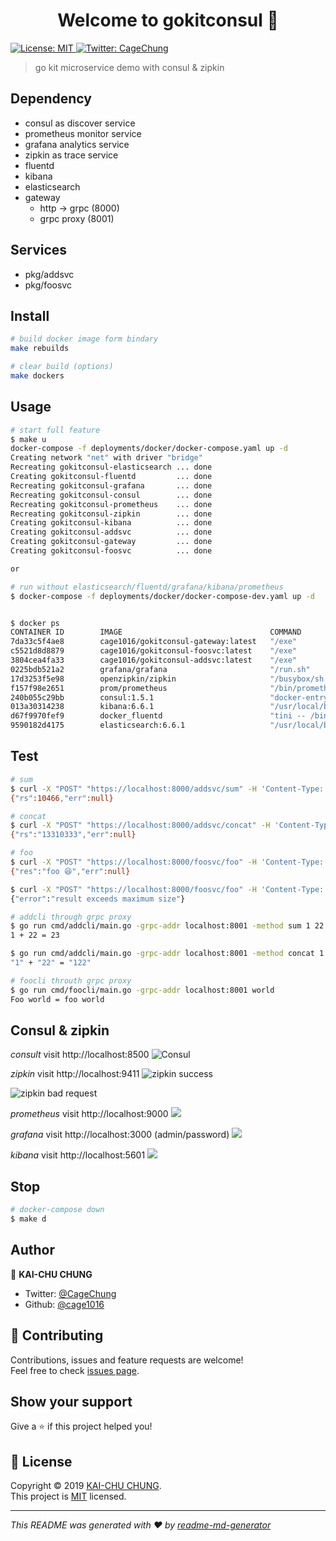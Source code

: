 <h1 align="center">Welcome to gokitconsul 👋</h1>
<p>
  <a href="https://github.com/cage1016/gokitconsul/blob/master/LICENSE">
    <img alt="License: MIT" src="https://img.shields.io/badge/License-MIT-yellow.svg" target="_blank" />
  </a>
  <a href="https://twitter.com/CageChung">
    <img alt="Twitter: CageChung" src="https://img.shields.io/twitter/follow/CageChung.svg?style=social" target="_blank" />
  </a>
</p>

> go kit microservice demo with consul & zipkin

## Dependency

- consul as discover service
- prometheus monitor service
- grafana analytics service
- zipkin as trace service
- fluentd
- kibana
- elasticsearch
- gateway
    - http → grpc (8000)
    - grpc proxy (8001)

## Services

- pkg/addsvc
- pkg/foosvc

## Install

```sh
# build docker image form bindary
make rebuilds

# clear build (options)
make dockers
```

## Usage

```sh
# start full feature
$ make u
docker-compose -f deployments/docker/docker-compose.yaml up -d
Creating network "net" with driver "bridge"
Recreating gokitconsul-elasticsearch ... done
Creating gokitconsul-fluentd         ... done
Recreating gokitconsul-grafana       ... done
Recreating gokitconsul-consul        ... done
Recreating gokitconsul-prometheus    ... done
Recreating gokitconsul-zipkin        ... done
Creating gokitconsul-kibana          ... done
Creating gokitconsul-addsvc          ... done
Creating gokitconsul-gateway         ... done
Creating gokitconsul-foosvc          ... done

or

# run without elasticsearch/fluentd/grafana/kibana/prometheus
$ docker-compose -f deployments/docker/docker-compose-dev.yaml up -d


$ docker ps
CONTAINER ID        IMAGE                                 COMMAND                  CREATED             STATUS              PORTS                                                                                                            NAMES
7da33c5f4ae8        cage1016/gokitconsul-gateway:latest   "/exe"                   4 seconds ago       Up 3 seconds        0.0.0.0:8000-8001->8000-8001/tcp                                                                                 gokitconsul-gateway
c5521d8d8879        cage1016/gokitconsul-foosvc:latest    "/exe"                   4 seconds ago       Up 3 seconds                                                                                                                         gokitconsul-foosvc
3804cea4fa33        cage1016/gokitconsul-addsvc:latest    "/exe"                   6 seconds ago       Up 4 seconds                                                                                                                         gokitconsul-addsvc
0225bdb521a2        grafana/grafana                       "/run.sh"                8 seconds ago       Up 6 seconds        0.0.0.0:3000->3000/tcp                                                                                           gokitconsul-grafana
17d3253f5e98        openzipkin/zipkin                     "/busybox/sh run.sh"     8 seconds ago       Up 7 seconds        9410/tcp, 0.0.0.0:9411->9411/tcp                                                                                 gokitconsul-zipkin
f157f98e2651        prom/prometheus                       "/bin/prometheus --c…"   8 seconds ago       Up 6 seconds        0.0.0.0:9090->9090/tcp                                                                                           gokitconsul-prometheus
240b055c29bb        consul:1.5.1                          "docker-entrypoint.s…"   8 seconds ago       Up 6 seconds        0.0.0.0:8400->8400/tcp, 8301-8302/udp, 0.0.0.0:8500->8500/tcp, 8300-8302/tcp, 8600/udp, 0.0.0.0:8600->8600/tcp   gokitconsul-consul
013a30314238        kibana:6.6.1                          "/usr/local/bin/kiba…"   8 seconds ago       Up 7 seconds        0.0.0.0:5601->5601/tcp                                                                                           gokitconsul-kibana
d67f9970fef9        docker_fluentd                        "tini -- /bin/entryp…"   9 seconds ago       Up 8 seconds        5140/tcp, 0.0.0.0:24224->24224/tcp, 0.0.0.0:24224->24224/udp                                                     gokitconsul-fluentd
9590182d4175        elasticsearch:6.6.1                   "/usr/local/bin/dock…"   10 seconds ago      Up 9 seconds        0.0.0.0:9200->9200/tcp, 9300/tcp                                                                                 gokitconsul-elasticsearch
```

## Test

```sh
# sum
$ curl -X "POST" "https://localhost:8000/addsvc/sum" -H 'Content-Type: application/json; charset=utf-8' -d $'{ "a": 133, "b": 10333}'
{"rs":10466,"err":null}

# concat
$ curl -X "POST" "https://localhost:8000/addsvc/concat" -H 'Content-Type: application/json; charset=utf-8' -d $'{ "a": "133", "b": "10333"}'
{"rs":"13310333","err":null}

# foo
$ curl -X "POST" "https://localhost:8000/foosvc/foo" -H 'Content-Type: application/json; charset=utf-8' -d $'{ "s": "😆"}'
{"res":"foo 😆","err":null}

$ curl -X "POST" "https://localhost:8000/foosvc/foo" -H 'Content-Type: application/json; charset=utf-8' -d $'{ "s": "hello gokit 😆"}'
{"error":"result exceeds maximum size"}

# addcli through grpc proxy
$ go run cmd/addcli/main.go -grpc-addr localhost:8001 -method sum 1 22
1 + 22 = 23

$ go run cmd/addcli/main.go -grpc-addr localhost:8001 -method concat 1 22
"1" + "22" = "122"

# foocli throuth grpc proxy
$ go run cmd/foocli/main.go -grpc-addr localhost:8001 world
Foo world = foo world
```

## Consul & zipkin

_consult_
visit http://localhost:8500
![Consul](./screenshots/consul.jpg)

_zipkin_
visit http://localhost:9411
![zipkin success](./screenshots/zipkin.jpg)

![zipkin bad request](./screenshots/zipkin2.jpg)

_prometheus_
visit http://localhost:9000
![](./screenshots/prometheus.jpg)

_grafana_
visit http://localhost:3000 (admin/password)
![](./screenshots/grafana.jpg)

_kibana_
visit http://localhost:5601
![](./screenshots/kibana.jpg)

## Stop

```sh
# docker-compose down
$ make d
```

## Author

👤 **KAI-CHU CHUNG**

* Twitter: [@CageChung](https://twitter.com/CageChung)
* Github: [@cage1016](https://github.com/cage1016)

## 🤝 Contributing

Contributions, issues and feature requests are welcome!<br />Feel free to check [issues page](https://github.com/cage1016/gokitconsul/issues).

## Show your support

Give a ⭐️ if this project helped you!

## 📝 License

Copyright © 2019 [KAI-CHU CHUNG](https://github.com/cage1016).<br />
This project is [MIT](https://github.com/cage1016/gokitconsul/blob/master/LICENSE) licensed.

***
_This README was generated with ❤️ by [readme-md-generator](https://github.com/kefranabg/readme-md-generator)_